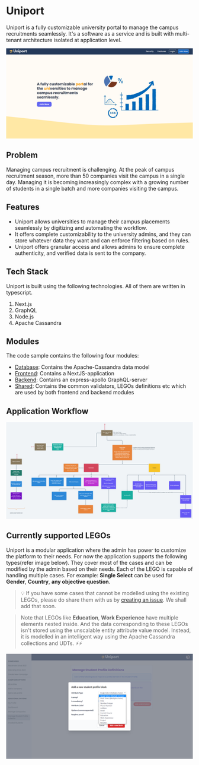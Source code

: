 # Uniport
Uniport is a fully customizable university portal to manage the campus recruitments seamlessly. It's a software as a service and is built with multi-tenant architecture isolated at application level.

![](./docs/landing.PNG)

## Problem
Managing campus recruitment is challenging. At the peak of campus recruitment season, more than 50 companies visit the campus in a single day. Managing it is becoming increasingly complex with a growing number of students in a single batch and more companies visiting the campus.

## Features
* Uniport allows universities to manage their campus placements seamlessly by digitizing and automating the workflow.
* It offers complete customizability to the university admins, and they can store whatever data they want and can enforce filtering based on rules.
* Uniport offers granular access and allows admins to ensure complete authenticity, and verified data is sent to the company.

## Tech Stack
Uniport is built using the following technologies. All of them are written in typescript.
1. Next.js
2. GraphQL
3. Node.js
4. Apache Cassandra

## Modules
The code sample contains the following four modules:
* [Database](./database/): Contains the Apache-Cassandra data model
* [Frontend](./packages/frontend/): Contains a NextJS-application
* [Backend](./packages/backend/):  Contains an express-apollo GraphQL-server
* [Shared](./packages/common/):  Contains the common validators, LEGOs definitions etc which are used by both frontend and backend modules

## Application Workflow

![](./docs/workflow.png)

## Currently supported LEGOs
Uniport is a modular application where the admin has power to customize the platform to their needs. For now the application supports the following types(refer image below). They cover most of the cases and can be modified by the admin based on their needs. Each of the LEGO is capable of handling multiple cases. For example: **Single Select** can be used for **Gender**, **Country**, **any objective question**.

> 💡 If you have some cases that cannot be modelled using the existing LEGOs, please do share them with us by [creating an issue](https://github.com/subhamX/uniport/issues). We shall add that soon.


> Note that LEGOs like **Education**, **Work Experience** have multiple elements nested inside. And the data corresponding to these LEGOs isn't stored using the unscalable entity attribute value model. Instead, it is modelled in an intelligent way using the Apache Cassandra collections and UDTs. ⚡⚡

![](./docs/legos.PNG)

